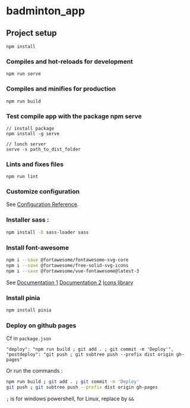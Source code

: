 # badminton_app

## Project setup
```
npm install
```

### Compiles and hot-reloads for development
```
npm run serve
```

### Compiles and minifies for production
```
npm run build
```

### Test compile app with the package npm serve
```
// install package 
npm install -g serve

// lunch server 
serve -s path_to_dist_folder
```

### Lints and fixes files
```
npm run lint
```

### Customize configuration
See [Configuration Reference](https://cli.vuejs.org/config/).

### Installer sass :
```bash
npm install -D sass-loader sass
```

### Install font-awesome
```bash
npm i --save @fortawesome/fontawesome-svg-core
npm i --save @fortawesome/free-solid-svg-icons
npm i --save @fortawesome/vue-fontawesome@latest-3
```
See [Documentation 1](https://blog.fontawesome.com/how-to-use-vue-js-with-font-awesome/) [Documentation 2](https://fontawesome.com/docs/web/use-with/vue/)
[Icons library](https://fontawesome.com/search?o=r&s=solid%2Cregular&f=classic)

### Install pinia
```bash
npm install pinia
```
### Deploy on github pages
Cf in ```package.json```
```
"deploy": "npm run build ; git add . ; git commit -m 'Deploy'",
"postdeploy": "git push ; git subtree push --prefix dist origin gh-pages"
```

Or run the commands :
```bash
npm run build ; git add . ; git commit -m 'Deploy'
git push ; git subtree push --prefix dist origin gh-pages
```

```;``` is for windows powershell, for Linux, replace by ```&&```